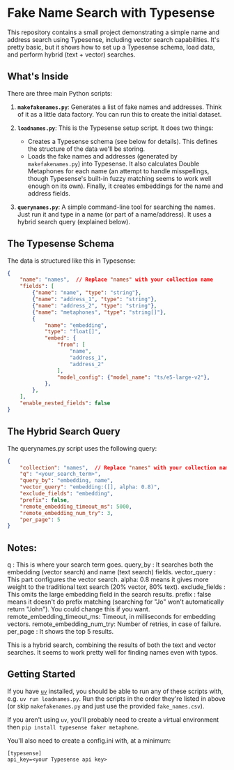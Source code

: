 # Fake Name Search with Typesense

This repository contains a small project demonstrating a simple name and address search using Typesense, including vector search capabilities.  It's pretty basic, but it shows how to set up a Typesense schema, load data, and perform hybrid (text + vector) searches.

## What's Inside

There are three main Python scripts:

1.  **`makefakenames.py`**:  Generates a list of fake names and addresses.  Think of it as a little data factory.  You can run this to create the initial dataset.

2.  **`loadnames.py`**: This is the Typesense setup script.  It does two things:
    *   Creates a Typesense schema (see below for details). This defines the structure of the data we'll be storing.
    *   Loads the fake names and addresses (generated by `makefakenames.py`) into Typesense.  It also calculates Double Metaphones for each name (an attempt to handle misspellings, though Typesense's built-in fuzzy matching seems to work well enough on its own).  Finally, it creates embeddings for the name and address fields.

3.  **`querynames.py`**:  A simple command-line tool for searching the names.  Just run it and type in a name (or part of a name/address).  It uses a hybrid search query (explained below).

## The Typesense Schema

The data is structured like this in Typesense:

```json
{
    "name": "names",  // Replace "names" with your collection name
    "fields": [
        {"name": "name", "type": "string"},
        {"name": "address_1", "type": "string"},
        {"name": "address_2", "type": "string"},
        {"name": "metaphones", "type": "string[]"},
        {
            "name": "embedding",
            "type": "float[]",
            "embed": {
                "from": [
                    "name",
                    "address_1",
                    "address_2"
                ],
                "model_config": {"model_name": "ts/e5-large-v2"},
            },
        },
    ],
    "enable_nested_fields": false
}
```

## The Hybrid Search Query 

The querynames.py script uses the following query: 

```json
{
    "collection": "names",  // Replace "names" with your collection name
    "q": "<your_search_term>",
    "query_by": "embedding, name",
    "vector_query": "embedding:([], alpha: 0.8)",
    "exclude_fields": "embedding",
    "prefix": false,
    "remote_embedding_timeout_ms": 5000,
    "remote_embedding_num_try": 3,
    "per_page": 5
}
```

## Notes:

q : This is where your search term goes.
query_by :  It searches both the embedding (vector search) and name (text search) fields.
vector_query :  This part configures the vector search. alpha: 0.8 means it gives more weight to the traditional text search (20% vector, 80% text).
exclude_fields : This omits the large embedding field in the search results.
prefix :  false means it doesn't do prefix matching (searching for "Jo" won't automatically return "John").  You could change this if you want.
remote_embedding_timeout_ms: Timeout, in milliseconds for embedding vectors.
remote_embedding_num_try: Number of retries, in case of failure.
per_page :  It shows the top 5 results.
    

This is a hybrid search, combining the results of both the text and vector searches.  It seems to work pretty well for finding names even with typos.

## Getting Started 

If you have [`uv`](https://docs.astral.sh/uv/) installed, you should be able to run any of these scripts with, e.g. `uv run loadnames.py`. Run the scripts in the order they're listed in above (or skip `makefakenames.py` and just use the provided `fake_names.csv`).

If you aren't using `uv`, you'll probably need to create a virtual environment then `pip install typesense faker metaphone`.

You'll also need to create a config.ini with, at a minimum:

```
[typesense]
api_key=<your Typesense api key>
```
